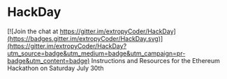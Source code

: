 # HackDay

[![Join the chat at https://gitter.im/extropyCoder/HackDay](https://badges.gitter.im/extropyCoder/HackDay.svg)](https://gitter.im/extropyCoder/HackDay?utm_source=badge&utm_medium=badge&utm_campaign=pr-badge&utm_content=badge)
Instructions and Resources for the Ethereum Hackathon on Saturday July 30th
